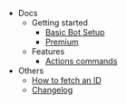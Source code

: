 - Docs
  - Getting started
    - [Basic Bot Setup](docs/start/basic.md)
    - [Premium](docs/start/premium.md)
  - Features
    - [Actions commands](docs/features/actions.md)
- Others
    - [How to fetch an ID](docs/others/id.md)
    - [Changelog](docs/others/changelog.md)